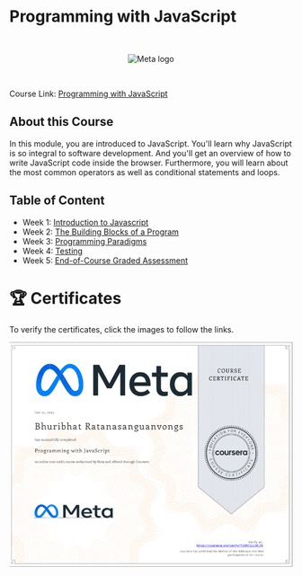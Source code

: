 # Programming with JavaScript

<br>

<p align="center">
    <img src="https://cdn.worldvectorlogo.com/logos/meta-1.svg" title="Meta logo" 
    alt="Meta logo" height="200"/>
</p>

<br>

Course Link: [Programming with JavaScript](https://www.coursera.org/learn/programming-with-javascript?specialization=meta-front-end-developer)


## About this Course

In this module, you are introduced to JavaScript. You'll learn why JavaScript is so integral to software development. And you'll get an overview of how to write JavaScript code inside the browser. Furthermore, you will learn about the most common operators as well as conditional statements and loops.

<!-- TODO hyperlink -->
## Table of Content

- Week 1: [Introduction to Javascript]()
- Week 2: [The Building Blocks of a Program]()
- Week 3: [Programming Paradigms]()
- Week 4: [Testing]()
- Week 5: [End-of-Course Graded Assessment]()


# 🏆 Certificates 
To verify the certificates, click the images to follow the links.

<p align="middle">
  <a href=""><img src="./Images/Certificate.png" height="400"></a>